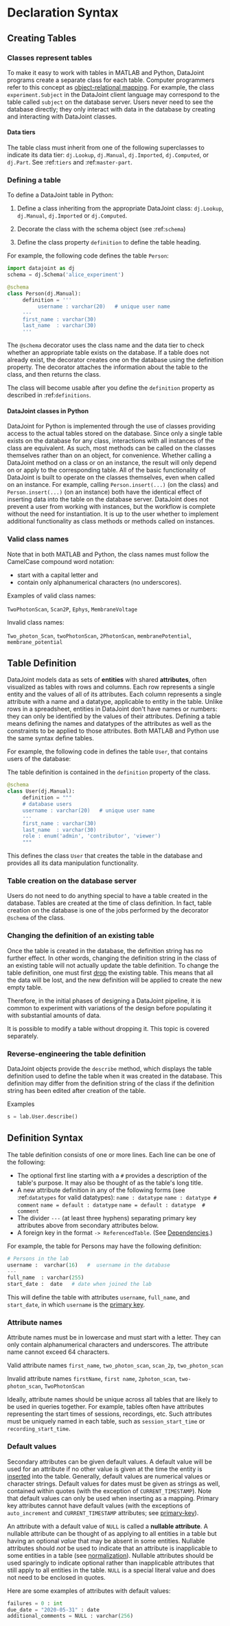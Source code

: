 # Declaration Syntax

## Creating Tables

### Classes represent tables

To make it easy to work with tables in MATLAB and Python, DataJoint programs create a 
separate class for each table.
Computer programmers refer to this concept as 
[object-relational mapping](https://en.wikipedia.org/wiki/Object-relational_mapping).
For example, the class `experiment.Subject` in the DataJoint client language may 
correspond to the table called `subject` on the database server.
Users never need to see the database directly; they only interact with data in the 
database by creating and interacting with DataJoint classes.

#### Data tiers

The table class must inherit from one of the following superclasses to indicate its 
data tier: `dj.Lookup`, `dj.Manual`, `dj.Imported`, `dj.Computed`, or `dj.Part`.
See :ref:`tiers` and :ref:`master-part`.

### Defining a table

To define a DataJoint table in Python:

1. Define a class inheriting from the appropriate DataJoint class: `dj.Lookup`, 
`dj.Manual`, `dj.Imported` or `dj.Computed`.

2. Decorate the class with the schema object (see :ref:`schema`)

3. Define the class property `definition` to define the table heading.

For example, the following code defines the table ``Person``:

```python
import datajoint as dj
schema = dj.Schema('alice_experiment')

@schema
class Person(dj.Manual):
     definition = '''
          username : varchar(20)   # unique user name
     ---
     first_name : varchar(30)
     last_name  : varchar(30)
     '''
```

The `@schema` decorator uses the class name and the data tier to check whether an 
appropriate table exists on the database.
If a table does not already exist, the decorator creates one on the database using the 
definition property.
The decorator attaches the information about the table to the class, and then returns 
the class.

The class will become usable after you define the `definition` property as described in :ref:`definitions`.

#### DataJoint classes in Python

DataJoint for Python is implemented through the use of classes providing access to the 
actual tables stored on the database.
Since only a single table exists on the database for any class, interactions with all 
instances of the class are equivalent.
As such, most methods can be called on the classes themselves rather than on an object, 
for convenience.
Whether calling a DataJoint method on a class or on an instance, the result will only 
depend on or apply to the corresponding table.
All of the basic functionality of DataJoint is built to operate on the classes 
themselves, even when called on an instance.
For example, calling `Person.insert(...)` (on the class) and `Person.insert(...)` (on 
an instance) both have the identical effect of inserting data into the table on the 
database server.
DataJoint does not prevent a user from working with instances, but the workflow is 
complete without the need for instantiation.
It is up to the user whether to implement additional functionality as class methods or 
methods called on instances.

### Valid class names

Note that in both MATLAB and Python, the class names must follow the CamelCase compound 
word notation:

- start with a capital letter and
- contain only alphanumerical characters (no underscores).

Examples of valid class names:

`TwoPhotonScan`, `Scan2P`, `Ephys`, `MembraneVoltage`

Invalid class names:

`Two_photon_Scan`, `twoPhotonScan`, `2PhotonScan`, `membranePotential`, `membrane_potential`

## Table Definition

DataJoint models data as sets of **entities** with shared **attributes**, often 
visualized as tables with rows and columns.
Each row represents a single entity and the values of all of its attributes.
Each column represents a single attribute with a name and a datatype, applicable to 
entity in the table.
Unlike rows in a spreadsheet, entities in DataJoint don't have names or numbers: they 
can only be identified by the values of their attributes.
Defining a table means defining the names and datatypes of the attributes as well as 
the constraints to be applied to those attributes.
Both MATLAB and Python use the same syntax define tables.

For example, the following code in defines the table `User`, that contains users of the 
database:

The table definition is contained in the `definition` property of the class.

```python
@schema
class User(dj.Manual):
     definition = """
     # database users
     username : varchar(20)   # unique user name
     ---
     first_name : varchar(30)
     last_name  : varchar(30)
     role : enum('admin', 'contributor', 'viewer')
     """
```

This defines the class `User` that creates the table in the database and provides all 
its data manipulation functionality.

### Table creation on the database server

Users do not need to do anything special to have a table created in the database.
Tables are created at the time of class definition.
In fact, table creation on the database is one of the jobs performed by the decorator 
`@schema` of the class.

### Changing the definition of an existing table

Once the table is created in the database, the definition string has no further effect.
In other words, changing the definition string in the class of an existing table will 
not actually update the table definition.
To change the table definition, one must first [drop](../drop.md) the existing table.
This means that all the data will be lost, and the new definition will be applied to 
create the new empty table.

Therefore, in the initial phases of designing a DataJoint pipeline, it is common to 
experiment with variations of the design before populating it with substantial amounts 
of data.

It is possible to modify a table without dropping it.
This topic is covered separately.

### Reverse-engineering the table definition

DataJoint objects provide the `describe` method, which displays the table definition 
used to define the table when it was created in the database.
This definition may differ from the definition string of the class if the definition 
string has been edited after creation of the table.

Examples

```python
s = lab.User.describe()
```

## Definition Syntax

The table definition consists of one or more lines.
Each line can be one of the following:

- The optional first line starting with a `#` provides a description of the table's purpose.
  It may also be thought of as the table's long title.
- A new attribute definition in any of the following forms (see :ref:`datatypes` for valid datatypes):
  ``name : datatype``
  ``name : datatype # comment``
  ``name = default : datatype``
  ``name = default : datatype  # comment``
- The divider `---` (at least three hyphens) separating primary key attributes above 
from secondary attributes below.
- A foreign key in the format `-> ReferencedTable`.
  (See [Dependencies](dependencies.md).)

For example, the table for Persons may have the following definition:

```python
# Persons in the lab
username :  varchar(16)   #  username in the database
---
full_name  : varchar(255)
start_date :  date   # date when joined the lab
```

This will define the table with attributes `username`, `full_name`, and `start_date`, 
in which `username` is the [primary key](primary.md).

### Attribute names

Attribute names must be in lowercase and must start with a letter.
They can only contain alphanumerical characters and underscores.
The attribute name cannot exceed 64 characters.

Valid attribute names
   `first_name`, `two_photon_scan`, `scan_2p`, `two_photon_scan`

Invalid attribute names
   `firstName`, `first name`, `2photon_scan`, `two-photon_scan`, `TwoPhotonScan`

Ideally, attribute names should be unique across all tables that are likely to be used 
in queries together.
For example, tables often have attributes representing the start times of sessions, 
recordings, etc.
Such attributes must be uniquely named in each table, such as `session_start_time` or 
`recording_start_time`.

### Default values

Secondary attributes can be given default values.
A default value will be used for an attribute if no other value is given at the time 
the entity is [inserted](../../manipulation/insert.md) into the table.
Generally, default values are numerical values or character strings.
Default values for dates must be given as strings as well, contained within quotes 
(with the exception of `CURRENT_TIMESTAMP`).
Note that default values can only be used when inserting as a mapping.
Primary key attributes cannot have default values (with the exceptions of 
`auto_increment` and `CURRENT_TIMESTAMP` attributes; see [primary-key](primary.md)).

An attribute with a default value of `NULL` is called a **nullable attribute**.
A nullable attribute can be thought of as applying to all entities in a table but 
having an optional *value* that may be absent in some entities.
Nullable attributes should *not* be used to indicate that an attribute is inapplicable 
to some entities in a table (see [normalization](../normalization.md)).
Nullable attributes should be used sparingly to indicate optional rather than 
inapplicable attributes that still apply to all entities in the table.
`NULL` is a special literal value and does not need to be enclosed in quotes.

Here are some examples of attributes with default values:

```python
failures = 0 : int
due_date = "2020-05-31" : date
additional_comments = NULL : varchar(256)
```

